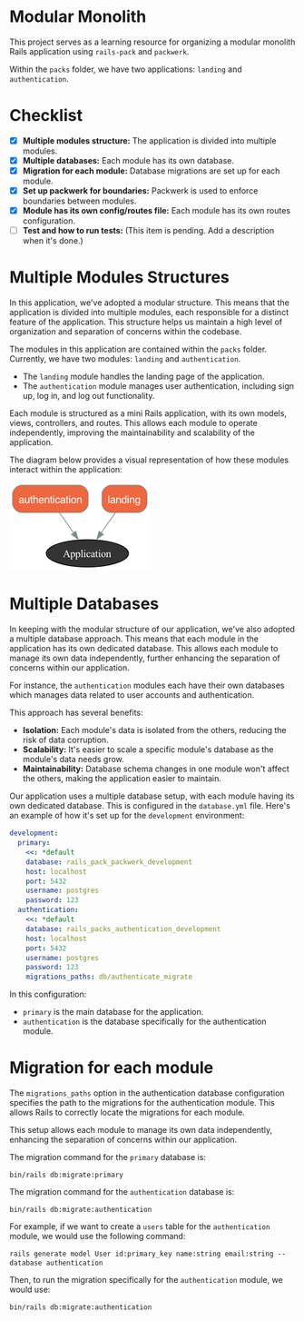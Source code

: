 # Modular Monolith

This project serves as a learning resource for organizing a modular monolith Rails application using `rails-pack` and `packwerk`.

Within the `packs` folder, we have two applications: `landing` and `authentication`.

# Checklist

- [x] **Multiple modules structure:** The application is divided into multiple modules.
- [x] **Multiple databases:** Each module has its own database.
- [x] **Migration for each module:** Database migrations are set up for each module.
- [x] **Set up packwerk for boundaries:** Packwerk is used to enforce boundaries between modules.
- [x] **Module has its own config/routes file:** Each module has its own routes configuration.
- [ ] **Test and how to run tests:** (This item is pending. Add a description when it's done.)

# Multiple Modules Structures

In this application, we've adopted a modular structure. This means that the application is divided into multiple modules, each responsible for a distinct feature of the application. This structure helps us maintain a high level of organization and separation of concerns within the codebase.

The modules in this application are contained within the `packs` folder. Currently, we have two modules: `landing` and `authentication`.

- The `landing` module handles the landing page of the application.
- The `authentication` module manages user authentication, including sign up, log in, and log out functionality.

Each module is structured as a mini Rails application, with its own models, views, controllers, and routes. This allows each module to operate independently, improving the maintainability and scalability of the application.

The diagram below provides a visual representation of how these modules interact within the application:

![Packwerk Diagram](packwerk.png)

# Multiple Databases

In keeping with the modular structure of our application, we've also adopted a multiple database approach. This means that each module in the application has its own dedicated database. This allows each module to manage its own data independently, further enhancing the separation of concerns within our application.

For instance, the `authentication` modules each have their own databases which manages data related to user accounts and authentication.

This approach has several benefits:

- **Isolation:** Each module's data is isolated from the others, reducing the risk of data corruption.
- **Scalability:** It's easier to scale a specific module's database as the module's data needs grow.
- **Maintainability:** Database schema changes in one module won't affect the others, making the application easier to maintain.

Our application uses a multiple database setup, with each module having its own dedicated database. This is configured in the `database.yml` file. Here's an example of how it's set up for the `development` environment:

```yaml
development:
  primary:
    <<: *default
    database: rails_pack_packwerk_development
    host: localhost
    port: 5432
    username: postgres
    password: 123
  authentication:
    <<: *default
    database: rails_packs_authentication_development
    host: localhost
    port: 5432
    username: postgres
    password: 123
    migrations_paths: db/authenticate_migrate
```

In this configuration:

- `primary` is the main database for the application.
- `authentication` is the database specifically for the authentication module.

# Migration for each module

The `migrations_paths` option in the authentication database configuration specifies the path to the migrations for the authentication module. This allows Rails to correctly locate the migrations for each module.

This setup allows each module to manage its own data independently, enhancing the separation of concerns within our application.

The migration command for the `primary` database is:

```
bin/rails db:migrate:primary
```

The migration command for the `authentication` database is:

```
bin/rails db:migrate:authentication
```

For example, if we want to create a `users` table for the `authentication` module, we would use the following command:

```
rails generate model User id:primary_key name:string email:string --database authentication
```

Then, to run the migration specifically for the `authentication` module, we would use:

```
bin/rails db:migrate:authentication
```
